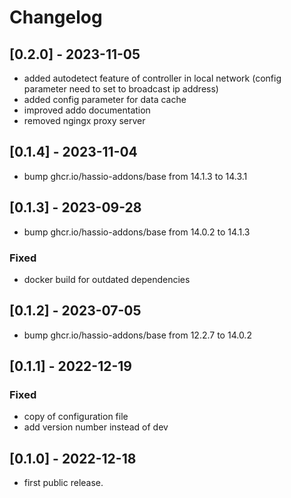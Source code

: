 <!-- https://developers.home-assistant.io/docs/add-ons/presentation#keeping-a-changelog -->

# Changelog

## [0.2.0] - 2023-11-05

- added autodetect feature of controller in local network (config parameter need to set to broadcast ip address)
- added config parameter for data cache
- improved addo documentation
- removed ngingx proxy server

## [0.1.4] - 2023-11-04

- bump ghcr.io/hassio-addons/base from 14.1.3 to 14.3.1

## [0.1.3] - 2023-09-28

- bump ghcr.io/hassio-addons/base from 14.0.2 to 14.1.3

### Fixed

- docker build for outdated dependencies

## [0.1.2] - 2023-07-05

- bump ghcr.io/hassio-addons/base from 12.2.7 to 14.0.2

## [0.1.1] - 2022-12-19

### Fixed

- copy of configuration file
- add version number instead of dev

## [0.1.0] - 2022-12-18

- first public release.

